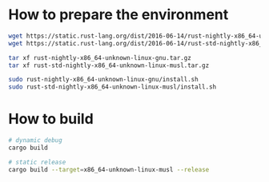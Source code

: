How to prepare the environment
==============================

```sh
wget https://static.rust-lang.org/dist/2016-06-14/rust-nightly-x86_64-unknown-linux-gnu.tar.gz
wget https://static.rust-lang.org/dist/2016-06-14/rust-std-nightly-x86_64-unknown-linux-musl.tar.gz

tar xf rust-nightly-x86_64-unknown-linux-gnu.tar.gz
tar xf rust-std-nightly-x86_64-unknown-linux-musl.tar.gz

sudo rust-nightly-x86_64-unknown-linux-gnu/install.sh
sudo rust-std-nightly-x86_64-unknown-linux-musl/install.sh
```

How to build
============

```sh
# dynamic debug
cargo build

# static release
cargo build --target=x86_64-unknown-linux-musl --release
```

